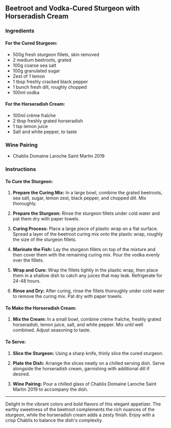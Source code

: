 ## Beetroot and Vodka-Cured Sturgeon with Horseradish Cream

### Ingredients

#### For the Cured Sturgeon:
- 500g fresh sturgeon fillets, skin removed
- 2 medium beetroots, grated
- 100g coarse sea salt
- 100g granulated sugar
- Zest of 1 lemon
- 1 tbsp freshly cracked black pepper
- 1 bunch fresh dill, roughly chopped
- 100ml vodka

#### For the Horseradish Cream:
- 100ml crème fraîche
- 2 tbsp freshly grated horseradish
- 1 tsp lemon juice
- Salt and white pepper, to taste

### Wine Pairing
- Chablis Domaine Laroche Saint Martin 2019

### Instructions

#### To Cure the Sturgeon:
1. **Prepare the Curing Mix:** In a large bowl, combine the grated beetroots, sea salt, sugar, lemon zest, black pepper, and chopped dill. Mix thoroughly.

2. **Prepare the Sturgeon:** Rinse the sturgeon fillets under cold water and pat them dry with paper towels.

3. **Curing Process:** Place a large piece of plastic wrap on a flat surface. Spread a layer of the beetroot curing mix onto the plastic wrap, roughly the size of the sturgeon fillets.

4. **Marinate the Fish:** Lay the sturgeon fillets on top of the mixture and then cover them with the remaining curing mix. Pour the vodka evenly over the fillets.

5. **Wrap and Cure:** Wrap the fillets tightly in the plastic wrap, then place them in a shallow dish to catch any juices that may leak. Refrigerate for 24-48 hours.

6. **Rinse and Dry:** After curing, rinse the fillets thoroughly under cold water to remove the curing mix. Pat dry with paper towels.

#### To Make the Horseradish Cream:
1. **Mix the Cream:** In a small bowl, combine crème fraîche, freshly grated horseradish, lemon juice, salt, and white pepper. Mix until well combined. Adjust seasoning to taste.

#### To Serve:
1. **Slice the Sturgeon:** Using a sharp knife, thinly slice the cured sturgeon.

2. **Plate the Dish:** Arrange the slices neatly on a chilled serving dish. Serve alongside the horseradish cream, garnishing with additional dill if desired.

3. **Wine Pairing:** Pour a chilled glass of Chablis Domaine Laroche Saint Martin 2019 to accompany the dish.

---

Delight in the vibrant colors and bold flavors of this elegant appetizer. The earthy sweetness of the beetroot complements the rich nuances of the sturgeon, while the horseradish cream adds a zesty finish. Enjoy with a crisp Chablis to balance the dish's complexity.